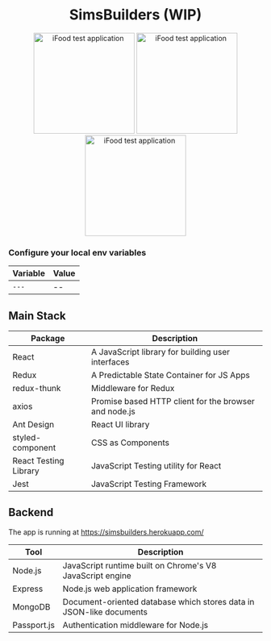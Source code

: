<h1 align="center">
  SimsBuilders (WIP)
</h1>

<p align="center">
<img src="https://i.ibb.co/RDdnJ6x/milo-first.png" alt="iFood test application" width="200px">
<img src="https://i.ibb.co/WDVbbgc/simsbuilder-cadastro.png" alt="iFood test application" width="200px">
<img src="https://i.ibb.co/3kwmB1f/sims-builders-home.png" alt="iFood test application"  width="200px">
</p>

### Configure your local env variables

| Variable | Value |
| -------- | ----- |
| `---`    | --    |

## Main Stack

| Package               | Description                                           |
| --------------------- | ----------------------------------------------------- |
| React                 | A JavaScript library for building user interfaces     |
| Redux                 | A Predictable State Container for JS Apps             |
| redux-thunk           | Middleware for Redux                                  |
| axios                 | Promise based HTTP client for the browser and node.js |
| Ant Design            | React UI library                                      |
| styled-component      | CSS as Components                                     |
| React Testing Library | JavaScript Testing utility for React                  |
| Jest                  | JavaScript Testing Framework                          |

## Backend

The app is running at https://simsbuilders.herokuapp.com/

| Tool        | Description                                                         |
| ----------- | ------------------------------------------------------------------- |
| Node.js     | JavaScript runtime built on Chrome's V8 JavaScript engine           |
| Express     | Node.js web application framework                                   |
| MongoDB     | Document-oriented database which stores data in JSON-like documents |
| Passport.js | Authentication middleware for Node.js                               |
